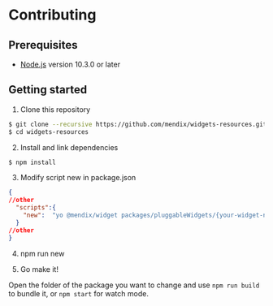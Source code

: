 # Contributing

## Prerequisites

-   [Node.js](https://nodejs.org) version 10.3.0 or later

## Getting started

1. Clone this repository

```sh
$ git clone --recursive https://github.com/mendix/widgets-resources.git
$ cd widgets-resources
```

2. Install and link dependencies

```sh
$ npm install
```

3. Modify script new in package.json
```json
{
//other
  "scripts":{
    "new":  "yo @mendix/widget packages/pluggableWidgets/{your-widget-name}-web"
  }
//other
}
```

4. npm run new

1. Go make it!

Open the folder of the package you want to change and use `npm run build` to bundle it, or `npm start` for watch mode.

